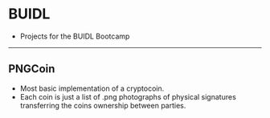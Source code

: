 # BUIDL
- Projects for the BUIDL Bootcamp

---

## PNGCoin
- Most basic implementation of a cryptocoin.
- Each coin is just a list of .png photographs of physical signatures transferring the coins ownership between parties.